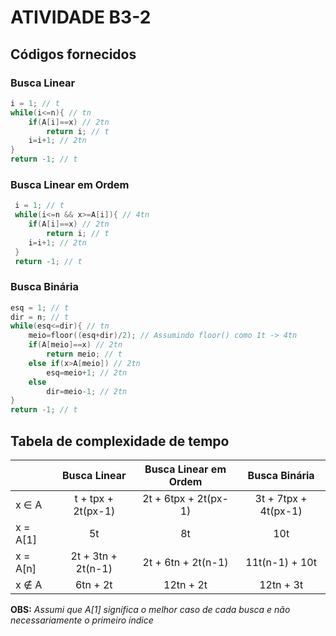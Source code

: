 
# ATIVIDADE B3-2

## Códigos fornecidos

### Busca Linear
```c
i = 1; // t
while(i<=n){ // tn
    if(A[i]==x) // 2tn
        return i; // t
    i=i+1; // 2tn
}
return -1; // t
```

### Busca Linear em Ordem

```c
 i = 1; // t
 while(i<=n && x>=A[i]){ // 4tn
    if(A[i]==x) // 2tn
        return i; // t
    i=i+1; // 2tn
 }
 return -1; // t
```

### Busca Binária
```c
esq = 1; // t
dir = n; // t
while(esq<=dir){ // tn
    meio=floor((esq+dir)/2); // Assumindo floor() como 1t -> 4tn
    if(A[meio]==x) // 2tn
        return meio; // t
    else if(x>A[meio]) // 2tn
        esq=meio+1; // 2tn
    else
        dir=meio-1; // 2tn
}
return -1; // t
```

## Tabela de complexidade de tempo

|  | Busca Linear | Busca Linear em Ordem | Busca Binária |
|----------|:----------:|:----------:|:----------:|
| x ∈ A |   t + tpx + 2t(px-1)  |   2t + 6tpx + 2t(px-1)  |   3t + 7tpx + 4t(px-1)  |
| x = A[1] |   5t  |   8t  |   10t  |
|   x = A[n]  |  2t + 3tn + 2t(n-1)  |   2t + 6tn + 2t(n-1)  |   11t(n-1) + 10t  |
|   x ∉ A  |   6tn + 2t   |   12tn + 2t   |   12tn + 3t  |

**OBS:** *Assumi que A[1] significa o melhor caso de cada busca e não necessariamente o primeiro índice*